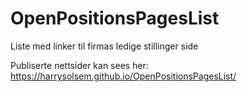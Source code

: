﻿# OpenPositionsPagesList
Liste med linker til firmas ledige stillinger side

Publiserte nettsider kan sees her: https://harrysolsem.github.io/OpenPositionsPagesList/